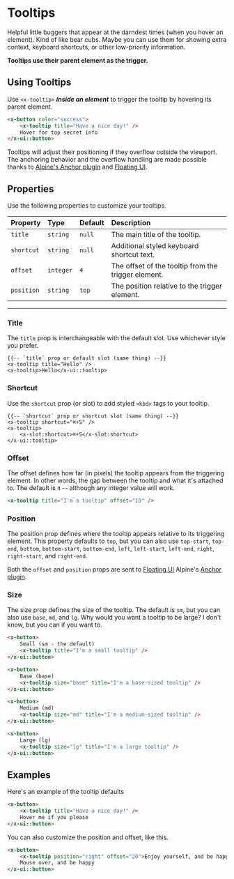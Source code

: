 # Tooltips

Helpful little buggers that appear at the darndest times (when you hover an element). Kind of like bear cubs.
Maybe you can use them for showing extra context, keyboard shortcuts, or other low-priority information.

**Tooltips use their parent element as the trigger.**

## Using Tooltips

Use `<x-tooltip>` **_inside an element_** to trigger the tooltip by hovering its parent element.

```html +demo title={A Basic Tooltip}
<x-button color="success">
    <x-tooltip title="Have a nice day!" />
    Hover for top secret info
</x-ui::button>
```

Tooltips will adjust their positioning if they overflow outside the viewport.
The anchoring behavior and the overflow handling are made possible thanks to
[Alpine's Anchor plugin](https://alpinejs.dev/plugins/anchor#positioning) and [Floating UI](https://floating-ui.com).

## Properties

Use the following properties to customize your tooltips.

| Property | Type | Default | Description |
|:---|:---|:---|:---|
| `title` | `string` | `null` | The main title of the tooltip. |
| `shortcut` | `string` | `null` | Additional styled keyboard shortcut text. |
| `offset` | `integer` | `4` | The offset of the tooltip from the trigger element. |
| `position` | `string` | `top` | The position relative to the trigger element. |

---

### Title
The `title` prop is interchangeable with the default slot. Use whichever style you prefer.

```blade
{{-- `title` prop or default slot (same thing) --}}
<x-tooltip title="Hello" />
<x-tooltip>Hello</x-ui::tooltip>
```

### Shortcut
Use the `shortcut` prop (or slot) to add styled `<kbd>` tags to your tooltip.

```blade
{{-- `shortcut` prop or shortcut slot (same thing) --}}
<x-tooltip shortcut="⌘+S" />
<x-tooltip>
    <x-slot:shortcut>⌘+S</x-slot:shortcut>
</x-ui::tooltip>
```

### Offset
The offset defines how far (in pixels) the tooltip appears from the triggering element.
In other words, the gap between the tooltip and what it's attached to. The default is `4` -- although any integer value will work.

```html
<x-tooltip title="I'm a tooltip" offset="10" />
```

### Position
The position prop defines where the tooltip appears relative to its triggering element.
This property defaults to `top`, but you can also use `top-start`, `top-end`, `bottom`, `bottom-start`, `bottom-end`, `left`, `left-start`, `left-end`, `right`, `right-start`, and `right-end`.

Both the `offset` and `position` props are sent to [Floating UI](https://floating-ui.com) Alpine's [Anchor plugin](https://alpinejs.dev/plugins/anchor#positioning).

### Size
The size prop defines the size of the tooltip. The default is `sm`, but you can also use `base`, `md`, and `lg`.
Why would you want a tooltip to be large? I don't know, but you can if you want to.

```html +demo title={Tooltip Sizes} previewClasses={flex justify-between}
<x-button>
    Small (sm - the default)
    <x-tooltip title="I'm a small tooltip" />
</x-ui::button>

<x-button>
    Base (base)
    <x-tooltip size="base" title="I'm a base-sized tooltip" />
</x-ui::button>

<x-button>
    Medium (md)
    <x-tooltip size="md" title="I'm a medium-sized tooltip" />
</x-ui::button>

<x-button>
    Large (lg)
    <x-tooltip size="lg" title="I'm a large tooltip" />
</x-ui::button>
```

## Examples

Here's an example of the tooltip defaults
```html +demo title={Default Tooltip}
<x-button>
    <x-tooltip title="Have a nice day!" />
    Hover me if you please
</x-ui::button>
```

You can also customize the position and offset, like this.
```html +demo title={Custom Offset and Position}
<x-button>
    <x-tooltip position="right" offset="20">Enjoy yourself, and be happy.</x-ui::tooltip>
    Mouse over, and be happy
</x-ui::button>
